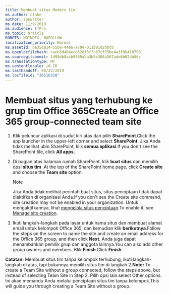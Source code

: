 ```yaml
---
title: Membuat situs Modern tim
ms.author: clake
author: spowriter
ms.date: 11/9/2018
ms.audience: ITPro
ms.topic: article
ROBOTS: NOINDEX, NOFOLLOW
localization_priority: Normal
ms.assetid: ba35d814-55b8-44e6-a70e-011b91d2bbcb
ms.openlocfilehash: caeb3d464ecb528f3ffc87cf75be4a3f9b410798
ms.sourcegitcommit: 1d98db8acb9959aba3b5e308a567ade6b62da56c
ms.translationtype: MT
ms.contentlocale: id-ID
ms.lasthandoff: 08/22/2019
ms.locfileid: "36516320"
---
```

# <a name="create-an-office-365-group-connected-team-site"></a><span data-ttu-id="e5c39-102">Membuat situs yang terhubung ke grup tim Office 365</span><span class="sxs-lookup"><span data-stu-id="e5c39-102">Create an Office 365 group-connected team site</span></span>

1. <span data-ttu-id="e5c39-103">Klik peluncur aplikasi di sudut kiri atas dan pilih **SharePoint**.</span><span class="sxs-lookup"><span data-stu-id="e5c39-103">Click the app launcher in the upper-left corner and select **SharePoint**.</span></span> <span data-ttu-id="e5c39-104">Jika Anda tidak melihat ubin SharePoint, klik **semua aplikasi**.</span><span class="sxs-lookup"><span data-stu-id="e5c39-104">If you don't see the SharePoint tile, click **All apps**.</span></span>
    
2. <span data-ttu-id="e5c39-105">Di bagian atas halaman rumah SharePoint, klik **buat situs** dan memilih opsi **situs tim** .</span><span class="sxs-lookup"><span data-stu-id="e5c39-105">At the top of the SharePoint home page, click **Create site** and choose the **Team site** option.</span></span> 
    
    > [!NOTE]
    > <span data-ttu-id="e5c39-106">Jika Anda tidak melihat perintah buat situs, situs penciptaan tidak dapat diaktifkan di organisasi Anda.</span><span class="sxs-lookup"><span data-stu-id="e5c39-106">If you don't see the Create site command, site creation may not be enabled in your organization.</span></span> <span data-ttu-id="e5c39-107">Untuk mengaktifkannya, lihat [mengelola situs penciptaan](https://go.microsoft.com/fwlink/?linkid=2009644).</span><span class="sxs-lookup"><span data-stu-id="e5c39-107">To enable it, see [Manage site creation](https://go.microsoft.com/fwlink/?linkid=2009644).</span></span> 
  
3. <span data-ttu-id="e5c39-108">Ikuti langkah-langkah pada layar untuk nama situs dan membuat alamat email untuk kelompok Office 365, dan kemudian klik **berikutnya**.</span><span class="sxs-lookup"><span data-stu-id="e5c39-108">Follow the steps on the screen to name the site and create an email address for the Office 365 group, and then click **Next**.</span></span> <span data-ttu-id="e5c39-109">Anda juga dapat menambahkan pemilik grup dan anggota lainnya.</span><span class="sxs-lookup"><span data-stu-id="e5c39-109">You can also add other group owners and members.</span></span> <span data-ttu-id="e5c39-110">Klik **Finish**.</span><span class="sxs-lookup"><span data-stu-id="e5c39-110">Click **Finish**.</span></span>
  
 <span data-ttu-id="e5c39-111">**Catatan:** Membuat situs tim tanpa kelompok terhubung, ikuti langkah-langkah di atas, tapi bukannya memilih situs tim di langkah 2.</span><span class="sxs-lookup"><span data-stu-id="e5c39-111">**Note:** To create a Team Site without a group connected, follow the steps above, but instead of selecting Team Site in Step 2.</span></span> <span data-ttu-id="e5c39-112">Pilih opsi lain.</span><span class="sxs-lookup"><span data-stu-id="e5c39-112">select Other options.</span></span> <span data-ttu-id="e5c39-113">Ini akan memandu Anda melalui penciptaan situs tim tanpa kelompok.</span><span class="sxs-lookup"><span data-stu-id="e5c39-113">This will guide you through creating a Team Site without a group.</span></span> 
    

